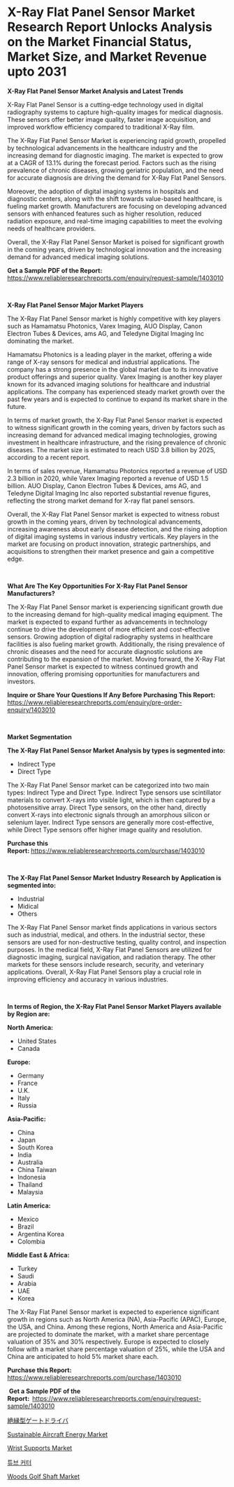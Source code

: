 <p><h1>X-Ray Flat Panel Sensor Market Research Report Unlocks Analysis on the Market Financial Status, Market Size, and Market Revenue upto 2031</h1></p><p><strong>X-Ray Flat Panel Sensor Market Analysis and Latest Trends</strong></p>
<p><p>X-Ray Flat Panel Sensor is a cutting-edge technology used in digital radiography systems to capture high-quality images for medical diagnosis. These sensors offer better image quality, faster image acquisition, and improved workflow efficiency compared to traditional X-Ray film.</p><p>The X-Ray Flat Panel Sensor Market is experiencing rapid growth, propelled by technological advancements in the healthcare industry and the increasing demand for diagnostic imaging. The market is expected to grow at a CAGR of 13.1% during the forecast period. Factors such as the rising prevalence of chronic diseases, growing geriatric population, and the need for accurate diagnosis are driving the demand for X-Ray Flat Panel Sensors.</p><p>Moreover, the adoption of digital imaging systems in hospitals and diagnostic centers, along with the shift towards value-based healthcare, is fueling market growth. Manufacturers are focusing on developing advanced sensors with enhanced features such as higher resolution, reduced radiation exposure, and real-time imaging capabilities to meet the evolving needs of healthcare providers.</p><p>Overall, the X-Ray Flat Panel Sensor Market is poised for significant growth in the coming years, driven by technological innovation and the increasing demand for advanced medical imaging solutions.</p></p>
<p><strong>Get a Sample PDF of the Report:&nbsp;</strong> <a href="https://www.reliableresearchreports.com/enquiry/request-sample/1403010">https://www.reliableresearchreports.com/enquiry/request-sample/1403010</a></p>
<p>&nbsp;</p>
<p><strong>X-Ray Flat Panel Sensor Major Market Players</strong></p>
<p><p>The X-Ray Flat Panel Sensor market is highly competitive with key players such as Hamamatsu Photonics, Varex Imaging, AUO Display, Canon Electron Tubes & Devices, ams AG, and Teledyne Digital Imaging Inc dominating the market. </p><p>Hamamatsu Photonics is a leading player in the market, offering a wide range of X-ray sensors for medical and industrial applications. The company has a strong presence in the global market due to its innovative product offerings and superior quality. Varex Imaging is another key player known for its advanced imaging solutions for healthcare and industrial applications. The company has experienced steady market growth over the past few years and is expected to continue to expand its market share in the future.</p><p>In terms of market growth, the X-Ray Flat Panel Sensor market is expected to witness significant growth in the coming years, driven by factors such as increasing demand for advanced medical imaging technologies, growing investment in healthcare infrastructure, and the rising prevalence of chronic diseases. The market size is estimated to reach USD 3.8 billion by 2025, according to a recent report.</p><p>In terms of sales revenue, Hamamatsu Photonics reported a revenue of USD 2.3 billion in 2020, while Varex Imaging reported a revenue of USD 1.5 billion. AUO Display, Canon Electron Tubes & Devices, ams AG, and Teledyne Digital Imaging Inc also reported substantial revenue figures, reflecting the strong market demand for X-ray flat panel sensors. </p><p>Overall, the X-Ray Flat Panel Sensor market is expected to witness robust growth in the coming years, driven by technological advancements, increasing awareness about early disease detection, and the rising adoption of digital imaging systems in various industry verticals. Key players in the market are focusing on product innovation, strategic partnerships, and acquisitions to strengthen their market presence and gain a competitive edge.</p></p>
<p>&nbsp;</p>
<p><strong>What Are The Key Opportunities For X-Ray Flat Panel Sensor Manufacturers?</strong></p>
<p><p>The X-Ray Flat Panel Sensor market is experiencing significant growth due to the increasing demand for high-quality medical imaging equipment. The market is expected to expand further as advancements in technology continue to drive the development of more efficient and cost-effective sensors. Growing adoption of digital radiography systems in healthcare facilities is also fueling market growth. Additionally, the rising prevalence of chronic diseases and the need for accurate diagnostic solutions are contributing to the expansion of the market. Moving forward, the X-Ray Flat Panel Sensor market is expected to witness continued growth and innovation, offering promising opportunities for manufacturers and investors.</p></p>
<p><strong>Inquire or Share Your Questions If Any Before Purchasing This Report:</strong> <a href="https://www.reliableresearchreports.com/enquiry/pre-order-enquiry/1403010">https://www.reliableresearchreports.com/enquiry/pre-order-enquiry/1403010</a></p>
<p>&nbsp;</p>
<p><strong>Market Segmentation</strong></p>
<p><strong>The X-Ray Flat Panel Sensor Market Analysis by types is segmented into:</strong></p>
<p><ul><li>Indirect Type</li><li>Direct Type</li></ul></p>
<p><p>The X-Ray Flat Panel Sensor market can be categorized into two main types: Indirect Type and Direct Type. Indirect Type sensors use scintillator materials to convert X-rays into visible light, which is then captured by a photosensitive array. Direct Type sensors, on the other hand, directly convert X-rays into electronic signals through an amorphous silicon or selenium layer. Indirect Type sensors are generally more cost-effective, while Direct Type sensors offer higher image quality and resolution.</p></p>
<p><strong>Purchase this Report:&nbsp;</strong><a href="https://www.reliableresearchreports.com/purchase/1403010">https://www.reliableresearchreports.com/purchase/1403010</a></p>
<p>&nbsp;</p>
<p><strong>The X-Ray Flat Panel Sensor Market Industry Research by Application is segmented into:</strong></p>
<p><ul><li>Industrial</li><li>Midical</li><li>Others</li></ul></p>
<p><p>The X-Ray Flat Panel Sensor market finds applications in various sectors such as industrial, medical, and others. In the industrial sector, these sensors are used for non-destructive testing, quality control, and inspection purposes. In the medical field, X-Ray Flat Panel Sensors are utilized for diagnostic imaging, surgical navigation, and radiation therapy. The other markets for these sensors include research, security, and veterinary applications. Overall, X-Ray Flat Panel Sensors play a crucial role in improving efficiency and accuracy in various industries.</p></p>
<p>&nbsp;</p>
<p><strong>In terms of Region, the X-Ray Flat Panel Sensor Market Players available by Region are:</strong></p>
<p>
    <p> <strong> North America: </strong>
        <ul>
            <li>United States</li>
            <li>Canada</li>
        </ul>
        </p> 
    <p> <strong> Europe: </strong>
        <ul>
            <li>Germany</li>
            <li>France</li>
            <li>U.K.</li>
            <li>Italy</li>
            <li>Russia</li>
        </ul>
        </p> 
    <p> <strong> Asia-Pacific: </strong>
        <ul>
            <li>China</li>
            <li>Japan</li>
            <li>South Korea</li>
            <li>India</li>
            <li>Australia</li>
            <li>China Taiwan</li>
            <li>Indonesia</li>
            <li>Thailand</li>
            <li>Malaysia</li>
        </ul>
        </p> 
    <p> <strong> Latin America: </strong>
        <ul>
            <li>Mexico</li>
            <li>Brazil</li>
            <li>Argentina Korea</li>
            <li>Colombia</li>
        </ul>
        </p> 
    <p> <strong> Middle East & Africa: </strong>
        <ul>
            <li>Turkey</li>
            <li>Saudi</li>
            <li>Arabia</li>
            <li>UAE</li>
            <li>Korea</li>
        </ul>
    </p>
    </p>
<p><p>The X-Ray Flat Panel Sensor market is expected to experience significant growth in regions such as North America (NA), Asia-Pacific (APAC), Europe, the USA, and China. Among these regions, North America and Asia-Pacific are projected to dominate the market, with a market share percentage valuation of 35% and 30% respectively. Europe is expected to closely follow with a market share percentage valuation of 25%, while the USA and China are anticipated to hold 5% market share each.</p></p>
<p><strong>Purchase this Report: </strong><a href="https://www.reliableresearchreports.com/purchase/1403010">https://www.reliableresearchreports.com/purchase/1403010</a></p>
<p>&nbsp;<strong>Get a Sample PDF of the Report:&nbsp;&nbsp;</strong><a href="https://www.reliableresearchreports.com/enquiry/request-sample/1403010">https://www.reliableresearchreports.com/enquiry/request-sample/1403010</a></p>
<p><strong></strong></p>
<p><p><a href="https://medium.com/@fatimaklein1922/%E5%AD%A4%E7%AB%8B%E3%81%97%E3%81%9F%E3%82%B2%E3%83%BC%E3%83%88%E3%83%89%E3%83%A9%E3%82%A4%E3%83%90%E3%83%BC%E3%81%AE%E5%B8%82%E5%A0%B4%E3%83%A1%E3%83%88%E3%83%AA%E3%82%AF%E3%82%B9%E3%81%AE%E3%83%87%E3%82%B3%E3%83%BC%E3%83%87%E3%82%A3%E3%83%B3%E3%82%B0-%E5%B8%82%E5%A0%B4%E3%82%B7%E3%82%A7%E3%82%A2-%E3%83%88%E3%83%AC%E3%83%B3%E3%83%89-%E6%88%90%E9%95%B7%E3%83%91%E3%82%BF%E3%83%BC%E3%83%B3-6df1b2a76045">絶縁型ゲートドライバ</a></p><p><a href="https://github.com/derrinmiltonellis35gcl/Market-Research-Report-List-1/blob/main/sustainable-aircraft-energy-market.md">Sustainable Aircraft Energy Market</a></p><p><a href="https://picayune-night-cbd.notion.site/Wrist-Supports-Market-Insights-Market-Players-and-Forecast-Till-2031-d77639b9ae9b4691bc43b4afe8531a1e">Wrist Supports Market</a></p><p><a href="https://medium.com/@mosesspinka1914/%ED%8A%9C%EB%B8%8C-%EC%BB%A4%ED%84%B0-%EC%8B%9C%EC%9E%A5-%EA%B7%9C%EB%AA%A8-%EC%8B%9C%EC%9E%A5-%EC%A0%84%EB%A7%9D-%EB%B0%8F-%EC%8B%9C%EC%9E%A5-%EC%98%88%EC%B8%A1-2024%EB%85%84%EB%B6%80%ED%84%B0-2031%EB%85%84-12beb6734eec">튜브 커터</a></p><p><a href="https://butternut-bug-553.notion.site/Woods-Golf-Shaft-Market-Provides-Detailed-Segmentation-of-this-Market-based-on-Type-Application-an-f9fc71bded4e406eaa9ba03b29a4f1b3">Woods Golf Shaft Market</a></p></p>